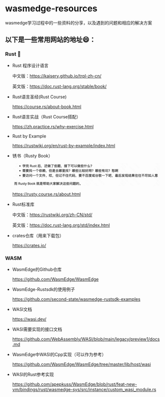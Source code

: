 # wasmedge-resources

wasmedge学习过程中的一些资料的分享，以及遇到的问题和相应的解决方案



## 以下是一些常用网站的地址😄：

### Rust 🦀
- Rust 程序设计语言

  中文版：https://kaisery.github.io/trpl-zh-cn/

  英文版：https://doc.rust-lang.org/stable/book/
- Rust语言圣经(Rust Course)
  
  https://course.rs/about-book.html
- Rust语言实战（Rust Course搭配）
  
  https://zh.practice.rs/why-exercise.html
- Rust by Example
  
  https://rustwiki.org/en/rust-by-example/index.html
- 锈书（Rusty Book）
  
  ![image-20230420105636635](./README.assets/image-20230420105636635.png)
  
  https://rusty.course.rs/about.html
- Rust标准库
  
  中文版：https://rustwiki.org/zh-CN/std/
  
  英文版：https://doc.rust-lang.org/std/index.html
- crates仓库（用来下载包）
  
  https://crates.io/

### WASM

- WasmEdge的Github仓库
  
  https://github.com/WasmEdge/WasmEdge
- WasmEdge-Rustsdk的使用例子
  
  https://github.com/second-state/wasmedge-rustsdk-examples
- WASI文档
  
  https://wasi.dev/
- WASI需要实现的接口文档
  
  https://github.com/WebAssembly/WASI/blob/main/legacy/preview1/docs.md
- WasmEdge中WASI的Cpp实现（可以作为参考）
  
  https://github.com/WasmEdge/WasmEdge/tree/master/lib/host/wasi
- WASI的Rust参考实现
  
  https://github.com/apepkuss/WasmEdge/blob/rust/feat-new-vm/bindings/rust/wasmedge-sys/src/instance/custom_wasi_module.rs